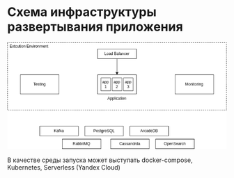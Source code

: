 # Схема инфраструктуры развертывания приложения

![Infrastructure](./img/M2L2-infrastructure.drawio.png)

В качестве среды запуска может выступать docker-compose, Kubernetes, Serverless (Yandex Cloud)
